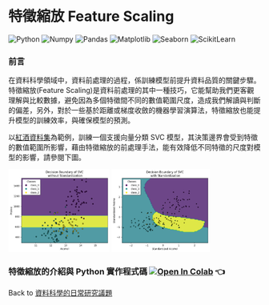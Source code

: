 # 特徵縮放 Feature Scaling  

![Python](https://img.shields.io/badge/Python-3.10.12-blue.svg) ![Numpy](https://img.shields.io/badge/NumPy-1.25.2-range.svg) ![Pandas](https://img.shields.io/badge/Pandas-1.5.3-range.svg) ![Matplotlib](https://img.shields.io/badge/Matplotlib-3.7.1-range.svg) ![Seaborn](https://img.shields.io/badge/Seaborn-0.13.1-range.svg) ![ScikitLearn](https://img.shields.io/badge/ScikitLearn-1.2.2-range.svg)   

### 前言  
在資料科學領域中，資料前處理的過程，係訓練模型前提升資料品質的關鍵步驟。特徵縮放(Feature Scaling)是資料前處理的其中一種技巧，它能幫助我們更客觀理解與比較數據，避免因為多個特徵間不同的數值範圍尺度，造成我們解讀與判斷的偏差，另外，對於一些基於距離或梯度收斂的機器學習演算法，特徵縮放也能提升模型的訓練效率，與確保模型的預測。   
  
以[紅酒資料集](https://archive.ics.uci.edu/dataset/109/wine)為範例，訓練一個支援向量分類 SVC 模型，其決策邊界會受到特徵的數值範圍所影響，藉由特徵縮放的前處理手法，能有效降低不同特徵的尺度對模型的影響，請參閱下圖。   

<p align="left">
      <img src="./imgs/Decision_Boundary_of_SVC_without_Standardization.png"  width="40%" height="40%">
      <img src="./imgs/Decision_Boundary_of_SVC_with_Standardization.png"  width="39%" height="39%">
</p>

### 特徵縮放的介紹與 Python 實作程式碼   [![Open In Colab](https://colab.research.google.com/assets/colab-badge.svg)](https://colab.research.google.com/github/YenLinWu/Daily_Work_of_Data_Science/blob/Dev/Feature_Scaling/Feature_Scaling.ipynb)  :point_left:   
    
Back to [資料科學的日常研究議題](https://github.com/YenLinWu/Daily_Work_of_Data_Science/blob/main/README.md#%E8%B3%87%E6%96%99%E7%A7%91%E5%AD%B8%E7%9A%84%E6%97%A5%E5%B8%B8)
